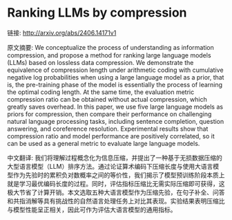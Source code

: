 # Ranking LLMs by compression

链接: http://arxiv.org/abs/2406.14171v1

原文摘要:
We conceptualize the process of understanding as information compression, and
propose a method for ranking large language models (LLMs) based on lossless
data compression. We demonstrate the equivalence of compression length under
arithmetic coding with cumulative negative log probabilities when using a large
language model as a prior, that is, the pre-training phase of the model is
essentially the process of learning the optimal coding length. At the same
time, the evaluation metric compression ratio can be obtained without actual
compression, which greatly saves overhead. In this paper, we use five large
language models as priors for compression, then compare their performance on
challenging natural language processing tasks, including sentence completion,
question answering, and coreference resolution. Experimental results show that
compression ratio and model performance are positively correlated, so it can be
used as a general metric to evaluate large language models.

中文翻译:
我们将理解过程概念化为信息压缩，并提出了一种基于无损数据压缩的大型语言模型（LLM）排序方法。通过论证算术编码下压缩长度与使用大语言模型作为先验时的累积负对数概率之间的等价性，我们揭示了模型预训练阶段本质上就是学习最优编码长度的过程。同时，评估指标压缩比无需实际压缩即可获得，这极大节省了计算开销。本文选取五种大语言模型作为压缩先验，在句子补全、问答和共指消解等具有挑战性的自然语言处理任务上对比其表现。实验结果表明压缩比与模型性能呈正相关，因此可作为评估大语言模型的通用指标。
